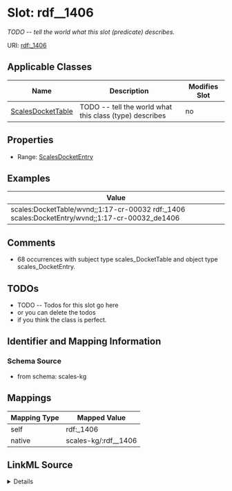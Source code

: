 

# Slot: rdf__1406


_TODO -- tell the world what this slot (predicate) describes._





URI: [rdf:_1406](http://www.w3.org/1999/02/22-rdf-syntax-ns#_1406)



<!-- no inheritance hierarchy -->





## Applicable Classes

| Name | Description | Modifies Slot |
| --- | --- | --- |
| [ScalesDocketTable](../classes/ScalesDocketTable.md) | TODO -- tell the world what this class (type) describes |  no  |







## Properties

* Range: [ScalesDocketEntry](../classes/ScalesDocketEntry.md)






## Examples

| Value |
| --- |
| scales:DocketTable/wvnd;;1:17-cr-00032 rdf:_1406 scales:DocketEntry/wvnd;;1:17-cr-00032_de1406 |

## Comments

* 68 occurrences with subject type scales_DocketTable and object type scales_DocketEntry.

## TODOs

* TODO -- Todos for this slot go here
* or you can delete the todos
* if you think the class is perfect.

## Identifier and Mapping Information







### Schema Source


* from schema: scales-kg




## Mappings

| Mapping Type | Mapped Value |
| ---  | ---  |
| self | rdf:_1406 |
| native | scales-kg/:rdf__1406 |




## LinkML Source

<details>
```yaml
name: rdf__1406
description: TODO -- tell the world what this slot (predicate) describes.
todos:
- TODO -- Todos for this slot go here
- or you can delete the todos
- if you think the class is perfect.
comments:
- 68 occurrences with subject type scales_DocketTable and object type scales_DocketEntry.
examples:
- value: scales:DocketTable/wvnd;;1:17-cr-00032 rdf:_1406 scales:DocketEntry/wvnd;;1:17-cr-00032_de1406
from_schema: scales-kg
rank: 1000
slot_uri: rdf:_1406
alias: rdf__1406
domain_of:
- scales_DocketTable
range: scales_DocketEntry

```
</details>